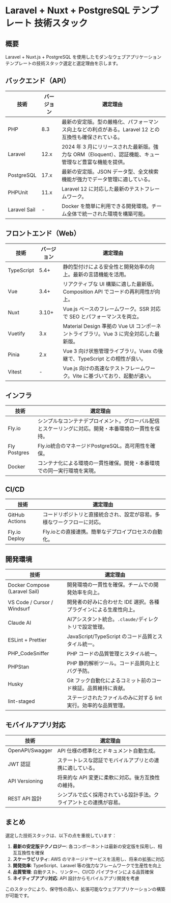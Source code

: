 # Laravel + Nuxt + PostgreSQL テンプレート 技術スタック

## 概要

Laravel + Nuxt.js + PostgreSQL を使用したモダンなウェブアプリケーションテンプレートの技術スタック選定と選定理由を示します。

## バックエンド（API）

| 技術         | バージョン | 選定理由                                                                                               |
| ------------ | ---------- | ------------------------------------------------------------------------------------------------------ |
| PHP          | 8.3        | 最新の安定版。型の厳格化、パフォーマンス向上などの利点がある。Laravel 12 との互換性も確保されている。  |
| Laravel      | 12.x       | 2024 年 3 月にリリースされた最新版。強力な ORM（Eloquent）、認証機能、キュー管理など豊富な機能を提供。 |
| PostgreSQL   | 17.x       | 最新の安定版。JSON データ型、全文検索機能が強力でデータ管理に適している。                            |
| PHPUnit      | 11.x       | Laravel 12 に対応した最新のテストフレームワーク。                                                      |
| Laravel Sail | -          | Docker を簡単に利用できる開発環境。チーム全体で統一された環境を構築可能。                              |

## フロントエンド（Web）

| 技術       | バージョン | 選定理由                                                                             |
| ---------- | ---------- | ------------------------------------------------------------------------------------ |
| TypeScript | 5.4+       | 静的型付けによる安全性と開発効率の向上。最新の言語機能を活用。                       |
| Vue        | 3.4+       | リアクティブな UI 構築に適した最新版。Composition API でコードの再利用性が向上。     |
| Nuxt       | 3.10+      | Vue.js ベースのフレームワーク。SSR 対応で SEO とパフォーマンスを両立。               |
| Vuetify    | 3.x        | Material Design 準拠の Vue UI コンポーネントライブラリ。Vue 3 に完全対応した最新版。 |
| Pinia      | 2.x        | Vue 3 向け状態管理ライブラリ。Vuex の後継で、TypeScript との相性が良い。             |
| Vitest     | -          | Vue.js 向けの高速なテストフレームワーク。Vite に基づいており、起動が速い。           |

## インフラ

| 技術                          | 選定理由                                                                                                                                       |
| ----------------------------- | ---------------------------------------------------------------------------------------------------------------------------------------------- |
| Fly.io                        | シンプルなコンテナデプロイメント。グローバル配信とスケーリングに対応。開発・本番環境の一貫性を保持。                                            |
| Fly Postgres                  | Fly.io統合のマネージドPostgreSQL。高可用性を確保。                                                                                             |
| Docker                        | コンテナ化による環境の一貫性確保。開発・本番環境での同一実行環境を実現。                                                                         |

## CI/CD

| 技術                         | 選定理由                                                               |
| ---------------------------- | ---------------------------------------------------------------------- |
| GitHub Actions               | コードリポジトリと直接統合され、設定が容易。多様なワークフローに対応。 |
| Fly.io Deploy                | Fly.ioとの直接連携。簡単なデプロイプロセスの自動化。                   |

## 開発環境

| 技術                          | 選定理由                                                          |
| ----------------------------- | ----------------------------------------------------------------- |
| Docker Compose (Laravel Sail) | 開発環境の一貫性を確保。チームでの開発効率を向上。                |
| VS Code / Cursor / Windsurf   | 開発者の好みに合わせた IDE 選択。各種プラグインによる生産性向上。 |
| Claude AI                     | AIアシスタント統合。`.claude/`ディレクトリで設定管理。            |
| ESLint + Prettier             | JavaScript/TypeScript のコード品質とスタイル統一。                |
| PHP_CodeSniffer               | PHP コードの品質管理とスタイル統一。                              |
| PHPStan                       | PHP 静的解析ツール。コード品質向上とバグ予防。                    |
| Husky                         | Git フック自動化によるコミット前のコード検証。品質維持に貢献。    |
| lint-staged                   | ステージされたファイルのみに対する lint 実行。効率的な品質管理。  |

## モバイルアプリ対応

| 技術            | 選定理由                                                           |
| --------------- | ------------------------------------------------------------------ |
| OpenAPI/Swagger | API 仕様の標準化とドキュメント自動生成。                           |
| JWT 認証        | ステートレスな認証でモバイルアプリとの連携に適している。           |
| API Versioning  | 将来的な API 変更に柔軟に対応。後方互換性の維持。                  |
| REST API 設計   | シンプルで広く採用されている設計手法。クライアントとの連携が容易。 |

## まとめ

選定した技術スタックは、以下の点を重視しています：

1. **最新の安定版テクノロジー**: 各コンポーネントは最新の安定版を採用し、相互互換性を確保
2. **スケーラビリティ**: AWS のマネージドサービスを活用し、将来の拡張に対応
3. **開発効率**: TypeScript、Laravel 等の強力なフレームワークで生産性を向上
4. **品質管理**: 自動テスト、リンター、CI/CD パイプラインによる品質確保
5. **ネイティブアプリ対応**: API 設計からモバイルアプリ開発を考慮

このスタックにより、保守性の高い、拡張可能なウェブアプリケーションの構築が可能です。
